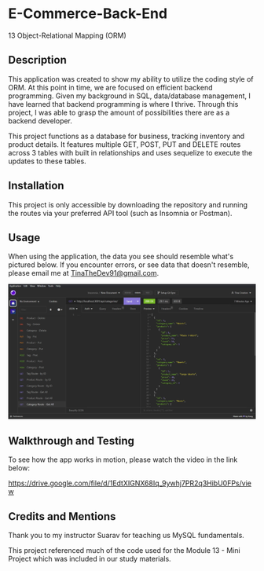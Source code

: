 # E-Commerce-Back-End
13 Object-Relational Mapping (ORM)

## Description

This application was created to show my ability to utilize the coding style of ORM. At this point in time, we are focused on efficient backend programming. Given my background in SQL, data/database management, I have learned that backend programming is where I thrive. Through this project, I was able to grasp the amount of possibilities there are as a backend developer.

This project functions as a database for business, tracking inventory and product details. It features multiple GET, POST, PUT and DELETE routes across 3 tables with built in relationships and uses sequelize to execute the updates to these tables.

## Installation

This project is only accessible by downloading the repository and running the routes via your preferred API tool (such as Insomnia or Postman). 

## Usage

When using the application, the data you see should resemble what's pictured below. If you encounter errors, or see data that doesn't resemble, please email me at TinaTheDev91@gmail.com.

![data-insomnia-screenshot](./assets/data%20screenshot.jpg)

## Walkthrough and Testing

To see how the app works in motion, please watch the video in the link below:

https://drive.google.com/file/d/1EdtXIGNX68Iq_9ywhj7PR2q3HibU0FPs/view

## Credits and Mentions

Thank you to my instructor Suarav for teaching us MySQL fundamentals.

This project referenced much of the code used for the Module 13 - Mini Project which was included in our study materials. 
